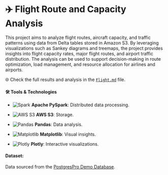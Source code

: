 # ✈️ Flight Route and Capacity Analysis

This project aims to analyze flight routes, aircraft capacity, and traffic patterns using data from Delta tables stored in Amazon S3. 
By leveraging visualizations such as Sankey diagrams and treemaps, the project provides insights into flight capacity rates, major flight routes, and airport traffic distribution. 
The analysis can be used to support decision-making in route optimization, load management, and resource allocation for airlines and airports.

🌐 Check the full results and analysis in the [`Flight.md`](./data/Flight.md) file.

#### 🛠️ Tools & Technologies

- ![Spark](https://img.shields.io/badge/-Apache%20Spark-FDEE21?logo=apachespark&logoColor=black) **Apache PySpark**: Distributed data processing.

- ![AWS S3](https://img.shields.io/badge/-AWS%20S3-FF9900?logo=amazonaws&logoColor=white) **AWS S3**: Storage.

- ![Pandas](https://img.shields.io/badge/-Pandas-150458?logo=pandas&logoColor=white) **Pandas**: Data analysis.

- ![Matplotlib](https://img.shields.io/badge/-Matplotlib-008080?logo=python&logoColor=white) **Matplotlib**: Visual insights.

- ![Plotly](https://img.shields.io/badge/-Plotly-3F4F75?logo=plotly&logoColor=white) **Plotly**: Interactive visualizations.

#### Dataset:
Data sourced from the [PostgresPro Demo Database](https://postgrespro.com/community/demodb).
